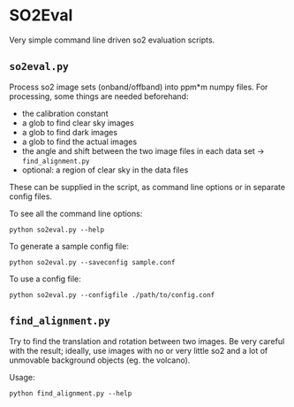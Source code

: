 SO2Eval
=======

Very simple command line driven so2 evaluation scripts.

`so2eval.py`
------------

Process so2 image sets (onband/offband) into ppm*m numpy files.
For processing, some things are needed beforehand:

- the calibration constant
- a glob to find clear sky images
- a glob to find dark images
- a glob to find the actual images
- the angle and shift between the two image files in each data set -> `find_alignment.py`
- optional: a region of clear sky in the data files

These can be supplied in the script, as command line options or in
separate config files.

To see all the command line options:

    python so2eval.py --help

To generate a sample config file:

    python so2eval.py --saveconfig sample.conf

To use a config file:

    python so2eval.py --configfile ./path/to/config.conf


`find_alignment.py`
-------------------

Try to find the translation and rotation between two images. Be very
careful with the result; ideally, use images with no or very little so2
and a lot of unmovable background objects (eg. the volcano).

Usage:

    python find_alignment.py --help
